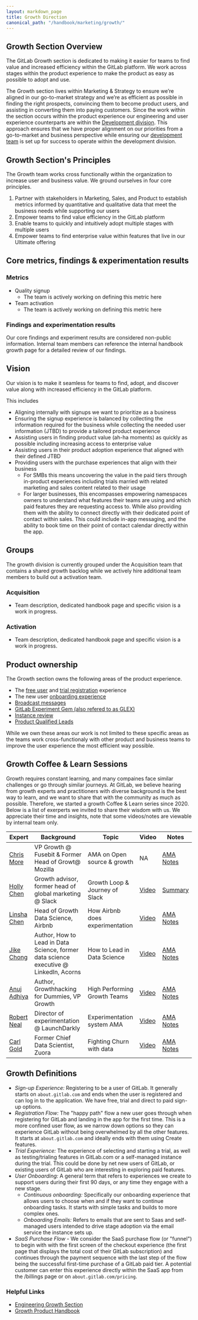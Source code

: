 ```yaml
---
layout: markdown_page
title: Growth Direction
canonical_path: "/handbook/marketing/growth/"
---
```


## Growth Section Overview

The GitLab Growth section is dedicated to making it easier for teams to find value and increased efficiency within the GitLab platform. We work across stages within the product experience to make the product as easy as possible to adopt and use.

 The Growth section lives within Marketing & Strategy to ensure we’re aligned in our go-to-market strategy and we’re as efficient as possible in finding the right prospects, convincing them to become product users, and assisting in converting them into paying customers. Since the work within the section occurs within the product experience our engineering and user experience counterparts are within the [Development division](https://about.gitlab.com/handbook/engineering/development/). This approach ensures that we have proper alignment on our priorities from a go-to-market and business perspective while ensuring our [development team](https://about.gitlab.com/handbook/engineering/development/growth/) is set up for success to operate within the development division. 

## Growth Section's Principles

The Growth team works cross functionally within the organization to increase user and business value. We ground ourselves in four core principles.
 
1. Partner with stakeholders in Marketing, Sales, and Product to establish metrics informed by quantitative and qualitative data that meet the business needs while supporting our users
2. Empower teams to find value efficiency in the GitLab platform
3. Enable teams to quickly and intuitively adopt multiple stages with multiple users
4. Empower teams to find enterprise value within features that live in our Ultimate offering
 
## Core metrics, findings & experimentation results
 
### Metrics

* Quality signup
  * The team is actively working on defining this metric here
* Team activation
  * The team is actively working on defining this metric here

### Findings and experimentation results
Our core findings and experiment results are considered non-public information. Internal team members can reference the internal handbook growth page for a detailed review of our findings.

## Vision

Our vision is to make it seamless for teams to find, adopt, and discover value along with increased efficiency in the GitLab platform. 

This includes 
* Aligning internally with signups we want to prioritize as a business
* Ensuring the signup experience is balanced by collecting the information required for the business while collecting the needed user information (JTBD) to provide a tailored product experience
* Assisting users in finding product value (ah-ha moments) as quickly as possible including increasing access to enterprise value
* Assisting users in their product adoption experience that aligned with their defined JTBD
* Providing users with the purchase experiences that align with their business
  * For SMBs this means uncovering the value in the paid tiers through in-product experiences including trials married with related marketing and sales content related to their usage
  * For larger businesses, this encompasses empowering namespaces owners to understand what features their teams are using and which paid features they are requesting access to. While also providing them with the ability to connect directly with their dedicated point of contact within sales. This could include in-app messaging, and the ability to book time on their point of contact calendar directly within the app. 

## Groups

The growth division is currently grouped under the Acquisition team that contains a shared growth backlog while we actively hire additional team members to build out a activation team. 

### Acquisition
* Team description, dedicated handbook page and specific vision is a work in progress.

### Activation
* Team description, dedicated handbook page and specific vision is a work in progress.
 
## Product ownership
The Growth section owns the following areas of the product experience.
* The [free user](https://gitlab.com/users/sign_up/) and [trial registration](https://about.gitlab.com/free-trial/) experience
* The new user [onboarding experience](https://about.gitlab.com/handbook/product/growth/#contributing-to-the-learn-gitlab-project)
* [Broadcast messages](https://docs.gitlab.com/ee/user/admin_area/broadcast_messages.html)
* [GitLab Experiment Gem (also refered to as GLEX)](https://docs.gitlab.com/ee/development/experiment_guide/)
* [Instance review](https://docs.gitlab.com/ee/administration/instance_review.html)
* [Product Qualified Leads](https://docs.gitlab.com/ee/development/product_qualified_lead_guide/)
 
 While we own these areas our work is not limited to these specific areas as the teams work cross-functionaly with other product and business teams to improve the user experience the most efficient way possible.

## Growth Coffee & Learn Sessions

Growth requires constant learning, and many compaines face similar challenges or go through similar journeys. At GitLab, we believe hearing from growth experts and practitioners with diverse background is the best way to learn, and we want to share that with the community as much as possible. Therefore, we started a growth Coffee & Learn series since 2020. Below is a list of exerperts we invited to share their wisdom with us. We appreciate their time and insights, note that some videos/notes are viewable by internal team only.

|Expert |Background |Topic | Video |Notes|
| ---------     | ------ |----------------- |------ |------ |
|[Chris More](https://www.linkedin.com/in/chrismore/) |VP Growth @ Fusebit & Former Head of Growt@ Mozilla  | AMA on Open source & growth |NA|[AMA Notes](https://docs.google.com/document/d/1qhLH8D8vwRGe_PTOhhJwjuWsqPLF4pF1uuS5bK_t1E4/edit?usp=sharing) |
|[Holly Chen](https://www.linkedin.com/in/holly/)|Growth advisor, former head of global marketing @ Slack  |Growth Loop & Journey of Slack |[Video](https://www.youtube.com/watch?v=CFwKMUJv1Xo&list=PL05JrBw4t0Kr_-AowJmbhGk9yj_zIZySf) |[Summary](https://docs.google.com/document/d/12LK9MqPl-PbabJkGwhxS2Uv-gjlOHNZOAX5DUqgvXq8/edit) |
|[Linsha Chen](https://www.linkedin.com/in/linshachen/)|Head of Growth Data Science, Airbnb|How Airbnb does experimentation |[Video](https://youtu.be/RaS62OLHDVY) |[AMA Notes](https://docs.google.com/document/d/1-EV8PfMPqAEj344sqY2OkFbeg4JC204jFmK_7it9N44/edit) |
|[Jike Chong](https://www.linkedin.com/in/jikechong/)|Author, How to Lead in Data Science, former data science executive @ LinkedIn, Acorns|How to Lead in Data Science |[Video](https://youtu.be/4kI8ICt8ylk) |[AMA Notes](https://docs.google.com/document/d/1t7PjAGjEqMQn0bFPUYEKJrwH6sb85VxKi5rd0kuzKUA/edit?usp=sharing) |
|[Anuj Adhiya](https://www.linkedin.com/in/anujadhiya/)|Author, Growthhacking for Dummies, VP Growth|High Performing Growth Teams|[Video](https://youtu.be/a3VIrCSq_k8) |[AMA Notes](https://docs.google.com/document/d/1cu_NZ_kAv72uT6ffHbUSm71h1QTQDYpoFT40lAETerM/edit?usp=sharing) |
|[Robert Neal](https://www.linkedin.com/in/robert-neal-1bb9ba144/)|Director of experimentation @ LaunchDarkly|Experimentation system AMA|[Video](https://youtu.be/eV7hjA74_gQ) |[AMA Notes](https://docs.google.com/document/d/1kjWvFeVmpvsRIPuEtfTBNpiINUMlE10MLB4kkQIQ9yE/edit?usp=sharing) |
|[Carl Gold](https://www.linkedin.com/in/carlgold/)|Former Chief Data Scientist, Zuora| Fighting Churn with data|[Video](https://youtu.be/Ntbrp0Crbtk) |[AMA Notes](https://docs.google.com/document/d/1k2oMsxO6bI6dnFIpvsz8YJp5cQEcrnsFj3pGpIEJxEA/edit?usp=sharing) |
 
## Growth Definitions

- *Sign-up Experience:* Registering to be a user of GitLab. It generally starts on `about.gitlab.com` and ends when the user is registered and can log in to the application. We have free, trial and direct to paid sign-up options.
- *Registration Flow:* The "happy path" flow a new user goes through when registering for GitLab and landing in the app for the first time. This is a more confined user flow, as we narrow down options so they can experience GitLab without being overwhelmed by all the other features. It starts at `about.gitlab.com` and ideally ends with them using Create features.
- *Trial Experience:* The experience of selecting and starting a trial, as well as testing/trialing features in GitLab.com or a self-managed instance during the trial. This could be done by net new users of GitLab, or existing users of GitLab who are interesting in exploring paid features.
- *User Onboarding:* A general term that refers to experiences we create to support users during their first 90 days, or any time they engage with a new stage.
  - *Continuous onboarding:* Specifically our onboarding experience that allows users to choose when and if they want to continue onboarding tasks. It starts with simple tasks and builds to more complex ones.
  - *Onboarding Emails:* Refers to emails that are sent to Saas and self-managed users intended to drive stage adoption via the email service the instance sets up. 
- *SaaS Purchase Flow* - We consider the SaaS purchase flow (or "funnel") to begin with with the first screen of the checkout experience (the first page that displays the total cost of their GitLab subscription) and continues through the payment sequence with the last step of the flow being the successful first-time purchase of a GitLab paid tier. A potential customer can enter this experience directly within the SaaS app from the /billings page or on `about.gitlab.com/pricing`.

### Helpful Links
*   [Engineering Growth Section](https://about.gitlab.com/handbook/engineering/development/growth/)
*   [Growth Product Handbook](https://about.gitlab.com/handbook/product/growth/)
